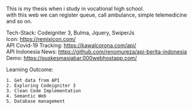 This is my thesis when i study in vocational high school. \
with this web we can register queue, call ambulance, simple telemedicine and so on.


Tech-Stack: Codeigniter 3, Bulma, Jquery, SwiperJs \
Icon: https://remixicon.com/ \
API Covid-19 Tracking: https://kawalcorona.com/api/ \
API Indonesia News: https://github.com/renomureza/api-berita-indonesia \
Demo: https://puskesmasjabar.000webhostapp.com/ 


Learning Outcome: 

    1. Get data from API 
    2. Exploring Codeigniter 3
    3. Clean Code Implementation 
    4. Semantic Web
    5. Database management

